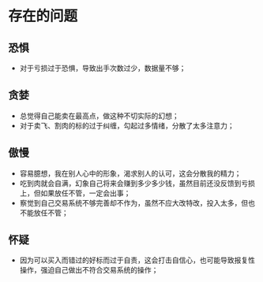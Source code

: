 # 存在的问题

## 恐惧
- 对于亏损过于恐惧，导致出手次数过少，数据量不够；

## 贪婪
- 总觉得自己能卖在最高点，做这种不切实际的幻想；
- 对于卖飞、割肉的标的过于纠缠，勾起过多情绪，分散了太多注意力；

## 傲慢
- 容易臆想，我在别人心中的形象，渴求别人的认可，这会分散我的精力；
- 吃到肉就会自满，幻象自己将来会赚到多少多少钱，虽然目前还没反馈到亏损上，但如果放任不管，一定会出事；
- 察觉到自己交易系统不够完善却不作为，虽然不应大改特改，投入太多，但也不能放任不管；

## 怀疑
- 因为可以买入而错过的好标而过于自责，这会打击自信心，也可能导致报复性操作，强迫自己做出不符合交易系统的操作；